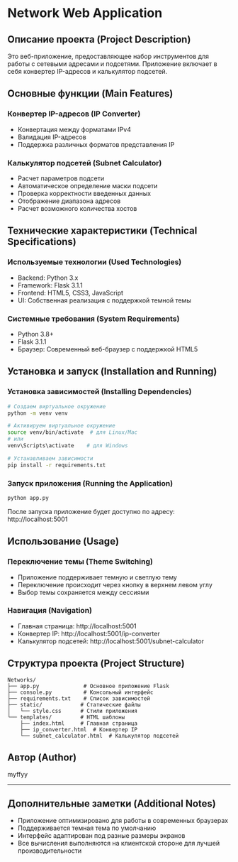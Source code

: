 # Network Web Application

## Описание проекта (Project Description)

Это веб-приложение, предоставляющее набор инструментов для работы с сетевыми адресами и подсетями. Приложение включает в себя конвертер IP-адресов и калькулятор подсетей.

## Основные функции (Main Features)

### Конвертер IP-адресов (IP Converter)
- Конвертация между форматами IPv4
- Валидация IP-адресов
- Поддержка различных форматов представления IP

### Калькулятор подсетей (Subnet Calculator)
- Расчет параметров подсети
- Автоматическое определение маски подсети
- Проверка корректности введенных данных
- Отображение диапазона адресов
- Расчет возможного количества хостов

## Технические характеристики (Technical Specifications)

### Используемые технологии (Used Technologies)
- Backend: Python 3.x
- Framework: Flask 3.1.1
- Frontend: HTML5, CSS3, JavaScript
- UI: Собственная реализация с поддержкой темной темы

### Системные требования (System Requirements)
- Python 3.8+
- Flask 3.1.1
- Браузер: Современный веб-браузер с поддержкой HTML5

## Установка и запуск (Installation and Running)

### Установка зависимостей (Installing Dependencies)
```bash
# Создаем виртуальное окружение
python -m venv venv

# Активируем виртуальное окружение
source venv/bin/activate  # для Linux/Mac
# или
venv\Scripts\activate    # для Windows

# Устанавливаем зависимости
pip install -r requirements.txt
```

### Запуск приложения (Running the Application)
```bash
python app.py
```

После запуска приложение будет доступно по адресу: http://localhost:5001

## Использование (Usage)

### Переключение темы (Theme Switching)
- Приложение поддерживает темную и светлую тему
- Переключение происходит через кнопку в верхнем левом углу
- Выбор темы сохраняется между сессиями

### Навигация (Navigation)
- Главная страница: http://localhost:5001
- Конвертер IP: http://localhost:5001/ip-converter
- Калькулятор подсетей: http://localhost:5001/subnet-calculator

## Структура проекта (Project Structure)

```
Networks/
├── app.py              # Основное приложение Flask
├── console.py          # Консольный интерфейс
├── requirements.txt    # Список зависимостей
├── static/            # Статические файлы
│   └── style.css      # Стили приложения
└── templates/         # HTML шаблоны
    ├── index.html     # Главная страница
    ├── ip_converter.html  # Конвертер IP
    └── subnet_calculator.html  # Калькулятор подсетей
```

## Автор (Author)

myffyy

---

## Дополнительные заметки (Additional Notes)

- Приложение оптимизировано для работы в современных браузерах
- Поддерживается темная тема по умолчанию
- Интерфейс адаптирован под разные размеры экранов
- Все вычисления выполняются на клиентской стороне для лучшей производительности
